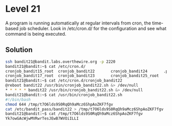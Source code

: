 # Level 21

A program is running automatically at regular intervals from cron, the time-based job scheduler. Look in /etc/cron.d/ for the configuration and see what command is being executed.

## Solution

```bash
ssh bandit21@bandit.labs.overthewire.org -p 2220
bandit21@bandit:~$ cat /etc/cron.d/
cronjob_bandit15_root  cronjob_bandit22       cronjob_bandit24       .placeholder
cronjob_bandit17_root  cronjob_bandit23       cronjob_bandit25_root
bandit21@bandit:~$ cat /etc/cron.d/cronjob_bandit22
@reboot bandit22 /usr/bin/cronjob_bandit22.sh &> /dev/null
* * * * * bandit22 /usr/bin/cronjob_bandit22.sh &> /dev/null
bandit21@bandit:~$ cat /usr/bin/cronjob_bandit22.sh
#!/bin/bash
chmod 644 /tmp/t7O6lds9S0RqQh9aMcz6ShpAoZKF7fgv
cat /etc/bandit_pass/bandit22 > /tmp/t7O6lds9S0RqQh9aMcz6ShpAoZKF7fgv
bandit21@bandit:~$ cat /tmp/t7O6lds9S0RqQh9aMcz6ShpAoZKF7fgv
Yk7owGAcWjwMVRwrTesJEwB7WVOiILLI
```
